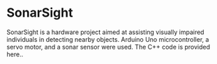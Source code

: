# SonarSight
SonarSight is a hardware project aimed at assisting visually impaired individuals in detecting nearby objects. Arduino Uno microcontroller, a servo motor, and a sonar sensor were used. The C++ code is provided here..
